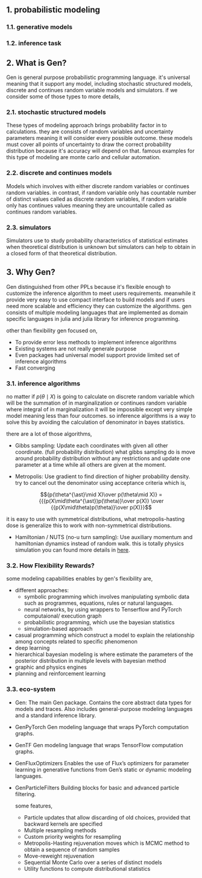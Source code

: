 ## 1. probabilistic modeling

### 1.1. generative models

### 1.2. inference task

## 2. What is Gen?

Gen is general purpose probabilistic programming language. it's universal meaning that it support any model,
including stochastic structured models, discrete and continues random variable models and simulators. if we consider
some of those types to more details,

### 2.1. stochastic structured models

These types of modeling approach brings probability factor in to calculations. they are consists of random variables
and uncertainty parameters meaning it will consider every possible outcome. these models must cover all points of
uncertainty to draw the correct probability distribution because it's accuracy will depend on that. famous examples
for this type of modeling are monte carlo and cellular automation.

### 2.2. discrete and continues models

Models which involves with either discrete random variables or continues random variables. in contrast, if random
variable only has countable number of distinct values called as discrete random variables, if random variable only has
continues values meaning they are uncountable called as continues random variables.

### 2.3. simulators

Simulators use to study probability characteristics of statistical estimates when theoretical distribution is unknown
but
simulators can help to obtain in a closed form of that theoretical distribution.

## 3. Why Gen?

Gen distinguished from other PPLs because it's flexible enough to customize the inference algorithm to meet users
requirements. meanwhile it provide very easy to use compact interface to build models and if users need more scalable
and efficiency they can customize the algorithms. gen consists of multiple modeling languages that are implemented as
domain specific languages in julia and julia library for inference programming.

other than flexibility gen focused on,

- To provide error less methods to implement inference algorithms
- Existing systems are not really generale purpose
- Even packages had universal model support provide limited set of inference algorithms
- Fast converging

### 3.1. inference algorithms

no matter if $p(\theta \mid X)$ is going to calculate on discrete random variable which will be the summation of in
marginalization or continues random variable where integral of in marginalization it will be impossible except very 
simple model meaning less than four outcomes. so inference algorithms is a way to solve this by avoiding the calculation
of denominator in bayes statistics.

there are a lot of those algorithms,

- Gibbs sampling: Update each coordinates with given all other coordinate. (full probability distribution) what gibbs 
  sampling do is move around probability distribution without any restrictions and update one parameter at a time while
  all others are given at the moment.

- Metropolis: Use gradient to find direction of higher probability density.
  try to cancel out the denominator using acceptance criteria which is,
  
$${p(\theta^{\ast}\mid X)\over p(\theta\mid X)} = {{{p(X\mid\theta^{\ast})p(\theta)}\over p(X)} \over {{p(X\mid\theta)p(\theta)}\over p(X)}}$$

  it is easy to use with symmetrical distributions, what metropolis-hasting dose is generalize this to work with 
  non-symmetrical distributions.

- Hamiltonian / NUTS (no-u turn sampling): Use auxiliary momentum and hamiltonian dynamics instead of random walk. this
  is totally physics simulation you can found more details in [here](https://elevanth.org/blog/2017/11/28/build-a-better-markov-chain/).


### 3.2. How Flexibility Rewards?

some modeling capabilities enables by gen's flexibility are,

- different approaches:
    - symbolic programming which involves manipulating symbolic data such as programmes, equations, rules or natural
      languages.
    - neural networks, by using wrappers to Tenserflow and PyTorch computaional/ execution graph
    - probabilistic programming, which use the bayesian statistics
    - simulation-based approach
- casual programming which construct a model to explain the relationship among concepts related to specific phenomenon
- deep learning
- hierarchical bayesian modeling is where estimate the parameters of the posterior distribution in multiple levels with
  bayesian method
- graphic and physics engines
- planning and reinforcement learning

### 3.3. eco-system

- Gen:
  The main Gen package. Contains the core abstract data types for models and traces.
  Also includes general-purpose modeling languages and a standard inference library.

- GenPyTorch
  Gen modeling language that wraps PyTorch computation graphs.

- GenTF
  Gen modeling language that wraps TensorFlow computation graphs.

- GenFluxOptimizers
  Enables the use of Flux’s optimizers for parameter learning in generative functions from Gen’s static or dynamic
  modeling languages.

- GenParticleFilters
  Building blocks for basic and advanced particle filtering.

  some features,
    - Particle updates that allow discarding of old choices, provided that backward kernels are specified
    - Multiple resampling methods
    - Custom priority weights for resampling
    - Metropolis-Hasting rejuvenation moves which is MCMC method to obtain a sequence of random samples
    - Move-reweight rejuvenation
    - Sequential Monte Carlo over a series of distinct models
    - Utility functions to compute distributional statistics